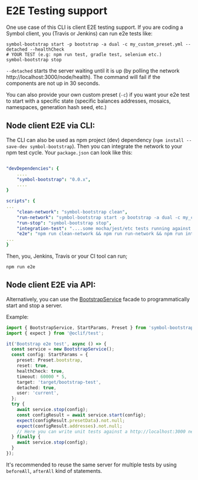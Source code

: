 # E2E Testing support

One use case of this CLI is client E2E testing support. If you are coding a Symbol client, you (Travis or Jenkins) can run e2e tests like:

```shell
symbol-bootstrap start -p bootstrap -a dual -c my_custom_preset.yml --detached --healthCheck
# YOUR TEST (e.g: npm run test, gradle test, selenium etc.)
symbol-bootstrap stop
```

`--detached` starts the server waiting until it is up (by polling the network http://localhost:3000/node/health). The command will fail if the components are not up in 30 seconds.

You can also provide your own custom preset (`-c`) if you want your e2e test to start with a specific state (specific balances addresses, mosaics, namespaces, generation hash seed, etc.)

## Node client E2E via CLI:

The CLI can also be used as npm project (dev) dependency (`npm install --save-dev symbol-bootstrap`). Then you can integrate the network to your npm test cycle.
Your `package.json` can look like this:

```yaml

"devDependencies": {
    ....
    "symbol-bootstrap": "0.0.x",
    ....
}

scripts": {
...
    "clean-network": "symbol-bootstrap clean",
    "run-network": "symbol-bootstrap start -p bootstrap -a dual -c my_custom_preset.yml --detached --healthCheck",
    "run-stop": "symbol-bootstrap stop",
    "integration-test": "....some mocha/jest/etc tests running against localhost:3000 network....",
    "e2e": "npm run clean-network && npm run run-network && npm run integration-test && npm run stop-network",
...
}
```

Then, you, Jenkins, Travis or your CI tool can run;

```shell
npm run e2e
```

## Node client E2E via API:

Alternatively, you can use the [BootstrapService](src/service/BootstrapService.ts) facade to programmatically start and stop a server.

Example:

```ts
import { BootstrapService, StartParams, Preset } from 'symbol-bootstrap';
import { expect } from '@oclif/test';

it('Bootstrap e2e test', async () => {
  const service = new BootstrapService();
  const config: StartParams = {
    preset: Preset.bootstrap,
    reset: true,
    healthCheck: true,
    timeout: 60000 * 5,
    target: 'target/bootstrap-test',
    detached: true,
    user: 'current',
  };
  try {
    await service.stop(config);
    const configResult = await service.start(config);
    expect(configResult.presetData).not.null;
    expect(configResult.addresses).not.null;
    // Here you can write unit tests against a http://localhost:3000 network
  } finally {
    await service.stop(config);
  }
});
```

It's recommended to reuse the same server for multiple tests by using `beforeAll`, `afterAll` kind of statements.

